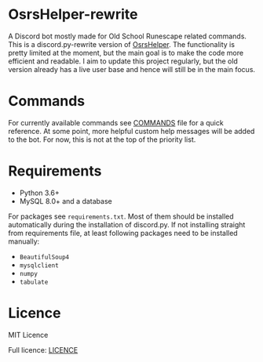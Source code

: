 # OsrsHelper-rewrite
A Discord bot mostly made for Old School Runescape related commands. This is a discord.py-rewrite version of 
[OsrsHelper](https://github.com/Visperi/OsrsHelper). The functionality is pretty limited at the moment, but the main 
goal is to make the code more efficient and readable. I aim to update this project regularly, but the old 
version already has a live user base and hence will still be in the main focus.

# Commands
For currently available commands see [COMMANDS](COMMANDS.md) file for a quick reference. At some point, more helpful 
custom help messages will be added to the bot. For now, this is not at the top of the priority list.

# Requirements
- Python 3.6+
- MySQL 8.0+ and a database

For packages see `requirements.txt`. Most of them should be installed automatically during the installation of 
discord.py. If not installing straight from requirements file, at least following packages need to be installed 
manually:

- `BeautifulSoup4`
- `mysqlclient`
- `numpy`
- `tabulate`

# Licence
MIT Licence

Full licence: [LICENCE](/LICENCE)
